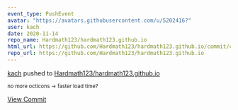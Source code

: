 ```yaml
---
event_type: PushEvent
avatar: "https://avatars.githubusercontent.com/u/5202416?"
user: kach
date: 2020-11-14
repo_name: Hardmath123/hardmath123.github.io
html_url: https://github.com/Hardmath123/hardmath123.github.io/commit/c66c09adafb36b995323d55a3b2b1f0dbd62fdc5
repo_url: https://github.com/Hardmath123/hardmath123.github.io
---
```


<a href='https://github.com/kach' target='_blank'>kach</a> pushed to <a href='https://github.com/Hardmath123/hardmath123.github.io' target='_blank'>Hardmath123/hardmath123.github.io</a>

<small>no more octicons -> faster load time?</small>

<a href='https://github.com/Hardmath123/hardmath123.github.io/commit/c66c09adafb36b995323d55a3b2b1f0dbd62fdc5' target='_blank'>View Commit</a>